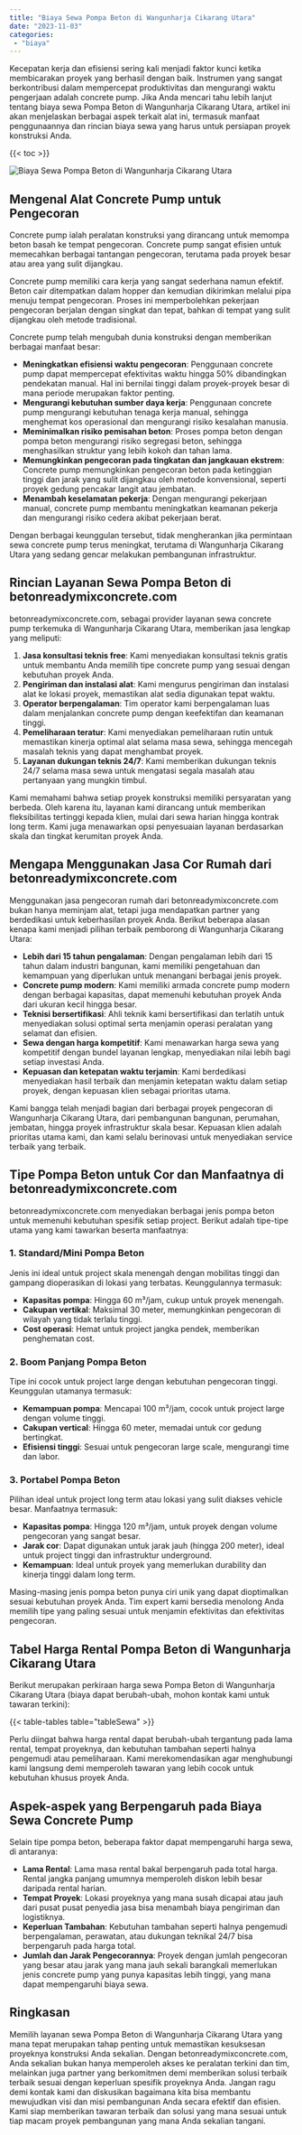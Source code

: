 ```yaml
---
title: "Biaya Sewa Pompa Beton di Wangunharja Cikarang Utara"
date: "2023-11-03"
categories: 
 - "biaya"
---
```


Kecepatan kerja dan efisiensi sering kali menjadi faktor kunci ketika membicarakan proyek yang berhasil dengan baik. Instrumen yang sangat berkontribusi dalam mempercepat produktivitas dan mengurangi waktu pengerjaan adalah concrete pump. Jika Anda mencari tahu lebih lanjut tentang biaya sewa Pompa Beton di Wangunharja Cikarang Utara, artikel ini akan menjelaskan berbagai aspek terkait alat ini, termasuk manfaat penggunaannya dan rincian biaya sewa yang harus untuk persiapan proyek konstruksi Anda.

{{< toc >}}

![Biaya Sewa Pompa Beton di Wangunharja Cikarang Utara](https://betoncor8.github.io/pump/concrete-pump%20(24).png)

## Mengenal Alat Concrete Pump untuk Pengecoran

Concrete pump ialah peralatan konstruksi yang dirancang untuk memompa beton basah ke tempat pengecoran. Concrete pump sangat efisien untuk memecahkan berbagai tantangan pengecoran, terutama pada proyek besar atau area yang sulit dijangkau.

Concrete pump memiliki cara kerja yang sangat sederhana namun efektif. Beton cair ditempatkan dalam hopper dan kemudian dikirimkan melalui pipa menuju tempat pengecoran. Proses ini memperbolehkan pekerjaan pengecoran berjalan dengan singkat dan tepat, bahkan di tempat yang sulit dijangkau oleh metode tradisional.

Concrete pump telah mengubah dunia konstruksi dengan memberikan berbagai manfaat besar:

- **Meningkatkan efisiensi waktu pengecoran**: Penggunaan concrete pump dapat mempercepat efektivitas waktu hingga 50% dibandingkan pendekatan manual. Hal ini bernilai tinggi dalam proyek-proyek besar di mana periode merupakan faktor penting.
- **Mengurangi kebutuhan sumber daya kerja**: Penggunaan concrete pump mengurangi kebutuhan tenaga kerja manual, sehingga menghemat kos operasional dan mengurangi risiko kesalahan manusia.
- **Meminimalkan risiko pemisahan beton**: Proses pompa beton dengan pompa beton mengurangi risiko segregasi beton, sehingga menghasilkan struktur yang lebih kokoh dan tahan lama.
- **Memungkinkan pengecoran pada tingkatan dan jangkauan ekstrem**: Concrete pump memungkinkan pengecoran beton pada ketinggian tinggi dan jarak yang sulit dijangkau oleh metode konvensional, seperti proyek gedung pencakar langit atau jembatan.
- **Menambah keselamatan pekerja**: Dengan mengurangi pekerjaan manual, concrete pump membantu meningkatkan keamanan pekerja dan mengurangi risiko cedera akibat pekerjaan berat.

Dengan berbagai keunggulan tersebut, tidak mengherankan jika permintaan sewa concrete pump terus meningkat, terutama di Wangunharja Cikarang Utara yang sedang gencar melakukan pembangunan infrastruktur.

## Rincian Layanan Sewa Pompa Beton di betonreadymixconcrete.com

betonreadymixconcrete.com, sebagai provider layanan sewa concrete pump terkemuka di Wangunharja Cikarang Utara, memberikan jasa lengkap yang meliputi:

1. **Jasa konsultasi teknis free**: Kami menyediakan konsultasi teknis gratis untuk membantu Anda memilih tipe concrete pump yang sesuai dengan kebutuhan proyek Anda.
2. **Pengiriman dan instalasi alat**: Kami mengurus pengiriman dan instalasi alat ke lokasi proyek, memastikan alat sedia digunakan tepat waktu.
3. **Operator berpengalaman**: Tim operator kami berpengalaman luas dalam menjalankan concrete pump dengan keefektifan dan keamanan tinggi.
4. **Pemeliharaan teratur**: Kami menyediakan pemeliharaan rutin untuk memastikan kinerja optimal alat selama masa sewa, sehingga mencegah masalah teknis yang dapat menghambat proyek.
5. **Layanan dukungan teknis 24/7**: Kami memberikan dukungan teknis 24/7 selama masa sewa untuk mengatasi segala masalah atau pertanyaan yang mungkin timbul.

Kami memahami bahwa setiap proyek konstruksi memiliki persyaratan yang berbeda. Oleh karena itu, layanan kami dirancang untuk memberikan fleksibilitas tertinggi kepada klien, mulai dari sewa harian hingga kontrak long term. Kami juga menawarkan opsi penyesuaian layanan berdasarkan skala dan tingkat kerumitan proyek Anda.

## Mengapa Menggunakan Jasa Cor Rumah dari betonreadymixconcrete.com

Menggunakan jasa pengecoran rumah dari betonreadymixconcrete.com bukan hanya meminjam alat, tetapi juga mendapatkan partner yang berdedikasi untuk keberhasilan proyek Anda. Berikut beberapa alasan kenapa kami menjadi pilihan terbaik pemborong di Wangunharja Cikarang Utara:

- **Lebih dari 15 tahun pengalaman**: Dengan pengalaman lebih dari 15 tahun dalam industri bangunan, kami memiliki pengetahuan dan kemampuan yang diperlukan untuk menangani berbagai jenis proyek.
- **Concrete pump modern**: Kami memiliki armada concrete pump modern dengan berbagai kapasitas, dapat memenuhi kebutuhan proyek Anda dari ukuran kecil hingga besar.
- **Teknisi bersertifikasi**: Ahli teknik kami bersertifikasi dan terlatih untuk menyediakan solusi optimal serta menjamin operasi peralatan yang selamat dan efisien.
- **Sewa dengan harga kompetitif**: Kami menawarkan harga sewa yang kompetitif dengan bundel layanan lengkap, menyediakan nilai lebih bagi setiap investasi Anda.
- **Kepuasan dan ketepatan waktu terjamin**: Kami berdedikasi menyediakan hasil terbaik dan menjamin ketepatan waktu dalam setiap proyek, dengan kepuasan klien sebagai prioritas utama.

Kami bangga telah menjadi bagian dari berbagai proyek pengecoran di Wangunharja Cikarang Utara, dari pembangunan bangunan, perumahan, jembatan, hingga proyek infrastruktur skala besar. Kepuasan klien adalah prioritas utama kami, dan kami selalu berinovasi untuk menyediakan service terbaik yang terbaik.

## Tipe Pompa Beton untuk Cor dan Manfaatnya di betonreadymixconcrete.com

betonreadymixconcrete.com menyediakan berbagai jenis pompa beton untuk memenuhi kebutuhan spesifik setiap project. Berikut adalah tipe-tipe utama yang kami tawarkan beserta manfaatnya:

### 1\. Standard/Mini Pompa Beton

Jenis ini ideal untuk project skala menengah dengan mobilitas tinggi dan gampang dioperasikan di lokasi yang terbatas. Keunggulannya termasuk:

- **Kapasitas pompa**: Hingga 60 m³/jam, cukup untuk proyek menengah.
- **Cakupan vertikal**: Maksimal 30 meter, memungkinkan pengecoran di wilayah yang tidak terlalu tinggi.
- **Cost operasi**: Hemat untuk project jangka pendek, memberikan penghematan cost.

### 2\. Boom Panjang Pompa Beton

Tipe ini cocok untuk project large dengan kebutuhan pengecoran tinggi. Keunggulan utamanya termasuk:

- **Kemampuan pompa**: Mencapai 100 m³/jam, cocok untuk project large dengan volume tinggi.
- **Cakupan vertical**: Hingga 60 meter, memadai untuk cor gedung bertingkat.
- **Efisiensi tinggi**: Sesuai untuk pengecoran large scale, mengurangi time dan labor.

### 3\. Portabel Pompa Beton

Pilihan ideal untuk project long term atau lokasi yang sulit diakses vehicle besar. Manfaatnya termasuk:

- **Kapasitas pompa**: Hingga 120 m³/jam, untuk proyek dengan volume pengecoran yang sangat besar.
- **Jarak cor**: Dapat digunakan untuk jarak jauh (hingga 200 meter), ideal untuk project tinggi dan infrastruktur underground.
- **Kemampuan**: Ideal untuk proyek yang memerlukan durability dan kinerja tinggi dalam long term.

Masing-masing jenis pompa beton punya ciri unik yang dapat dioptimalkan sesuai kebutuhan proyek Anda. Tim expert kami bersedia menolong Anda memilih tipe yang paling sesuai untuk menjamin efektivitas dan efektivitas pengecoran.

## Tabel Harga Rental Pompa Beton di Wangunharja Cikarang Utara

Berikut merupakan perkiraan harga sewa Pompa Beton di Wangunharja Cikarang Utara (biaya dapat berubah-ubah, mohon kontak kami untuk tawaran terkini):

{{< table-tables table="tableSewa" >}}

Perlu diingat bahwa harga rental dapat berubah-ubah tergantung pada lama rental, tempat proyeknya, dan kebutuhan tambahan seperti halnya pengemudi atau pemeliharaan. Kami merekomendasikan agar menghubungi kami langsung demi memperoleh tawaran yang lebih cocok untuk kebutuhan khusus proyek Anda.

## Aspek-aspek yang Berpengaruh pada Biaya Sewa Concrete Pump

Selain tipe pompa beton, beberapa faktor dapat mempengaruhi harga sewa, di antaranya:

- **Lama Rental**: Lama masa rental bakal berpengaruh pada total harga. Rental jangka panjang umumnya memperoleh diskon lebih besar daripada rental harian.
- **Tempat Proyek**: Lokasi proyeknya yang mana susah dicapai atau jauh dari pusat pusat penyedia jasa bisa menambah biaya pengiriman dan logistiknya.
- **Keperluan Tambahan**: Kebutuhan tambahan seperti halnya pengemudi berpengalaman, perawatan, atau dukungan teknikal 24/7 bisa berpengaruh pada harga total.
- **Jumlah dan Jarak Pengecorannya**: Proyek dengan jumlah pengecoran yang besar atau jarak yang mana jauh sekali barangkali memerlukan jenis concrete pump yang punya kapasitas lebih tinggi, yang mana dapat mempengaruhi biaya sewa.

## Ringkasan

Memilih layanan sewa Pompa Beton di Wangunharja Cikarang Utara yang mana tepat merupakan tahap penting untuk memastikan kesuksesan proyeknya konstruksi Anda sekalian. Dengan betonreadymixconcrete.com, Anda sekalian bukan hanya memperoleh akses ke peralatan terkini dan tim, melainkan juga partner yang berkomitmen demi memberikan solusi terbaik terbaik sesuai dengan keperluan spesifik proyeknya Anda. Jangan ragu demi kontak kami dan diskusikan bagaimana kita bisa membantu mewujudkan visi dan misi pembangunan Anda secara efektif dan efisien. Kami siap memberikan tawaran terbaik dan solusi yang mana sesuai untuk tiap macam proyek pembangunan yang mana Anda sekalian tangani.
